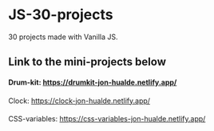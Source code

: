 # JS-30-projects
30 projects made with Vanilla JS.

## Link to the mini-projects below

#### Drum-kit: https://drumkit-jon-hualde.netlify.app/
####
Clock: https://clock-jon-hualde.netlify.app/
####
CSS-variables: https://css-variables-jon-hualde.netlify.app/
####

